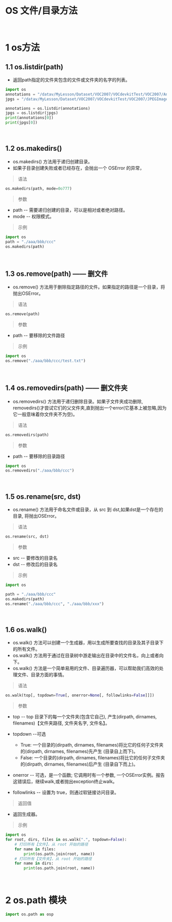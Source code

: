 &emsp;
# OS 文件/目录方法

&emsp;
# 1 os方法

## 1.1 os.listdir(path)
- 返回path指定的文件夹包含的文件或文件夹的名字的列表。

```python
import os
annotations = "/datav/MyLesson/Dataset/VOC2007/VOCdevkitTest/VOC2007/Annotations"
jpgs = "/datav/MyLesson/Dataset/VOC2007/VOCdevkitTest/VOC2007/JPEGImages"

annotations = os.listdir(annotations)
jpgs = os.listdir(jpgs)
print(annotations[0])
print(jpgs[0])
```

&emsp;
## 1.2 os.makedirs()
- os.makedirs() 方法用于递归创建目录。
- 如果子目录创建失败或者已经存在，会抛出一个 OSError 的异常，


>语法
```python
os.makedirs(path, mode=0o777)
```
>参数
- path -- 需要递归创建的目录，可以是相对或者绝对路径。
- mode -- 权限模式。

>示例
```python
import os
path = "./aaa/bbb/ccc"
os.makedirs(path)
```

&emsp;
## 1.3 os.remove(path) —— 删文件
- os.remove() 方法用于删除指定路径的文件。如果指定的路径是一个目录，将抛出OSError。

>语法
```python
os.remove(path)
```
>参数
- path -- 要移除的文件路径

>示例
```python
import os
os.remove("./aaa/bbb/ccc/test.txt")
```

&emsp;
## 1.4 os.removedirs(path) —— 删文件夹
- os.removedirs() 方法用于递归删除目录。如果子文件夹成功删除, removedirs()才尝试它们的父文件夹,直到抛出一个error(它基本上被忽略,因为它一般意味着你文件夹不为空)。

>语法
```python
os.removedirs(path)
```
>参数
- path -- 要移除的目录路径

```python
import os
os.removedirs("./aaa/bbb/ccc")
```

&emsp;
## 1.5 os.rename(src, dst)
- os.rename() 方法用于命名文件或目录，从 src 到 dst,如果dst是一个存在的目录, 将抛出OSError。

>语法
```python
os.rename(src, dst)
```
>参数
- src -- 要修改的目录名
- dst -- 修改后的目录名

>示例
```python
import os

path = "./aaa/bbb/ccc"
os.makedirs(path)
os.rename("./aaa/bbb/ccc", "./aaa/bbb/xxx")
```

&emsp;
## 1.6 os.walk()
- os.walk() 方法可以创建一个生成器，用以生成所要查找的目录及其子目录下的所有文件。
- os.walk() 方法用于通过在目录树中游走输出在目录中的文件名，向上或者向下。
- os.walk() 方法是一个简单易用的文件、目录遍历器，可以帮助我们高效的处理文件、目录方面的事情。

>语法
```python
os.walk(top[, topdown=True[, onerror=None[, followlinks=False]]])
```
>参数
- top -- top 目录下的每一个文件夹(包含它自己), 产生(dirpath, dirnames, filenames)【文件夹路径, 文件夹名字, 文件名】。

- topdown --可选
    - True: 一个目录的(dirpath, dirnames, filenames)将比它的任何子文件夹的(dirpath, dirnames, filenames)先产生 (目录自上而下)。
    - False: 一个目录的(dirpath, dirnames, filenames)将比它的任何子文件夹的(dirpath, dirnames, filenames)后产生 (目录自下而上)。

- onerror -- 可选，是一个函数; 它调用时有一个参数, 一个OSError实例。报告这错误后，继续walk,或者抛出exception终止walk。

- followlinks -- 设置为 true，则通过软链接访问目录。

>返回值
- 返回生成器。

>示例
```python
import os
for root, dirs, files in os.walk(".", topdown=False):
    # 打印所有【文件】，从 root 开始的路径
    for name in files: 
        print(os.path.join(root, name))
    # 打印所有【文件夹】，从 root 开始的路径
    for name in dirs:  
        print(os.path.join(root, name))
```

&emsp;
# 2 os.path 模块
```py
import os.path as osp
```

